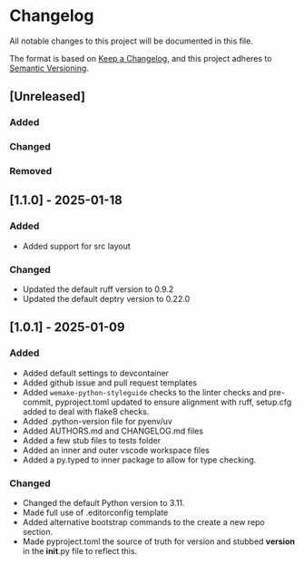 # Changelog

All notable changes to this project will be documented in this file.

The format is based on [Keep a Changelog](https://keepachangelog.com/en/1.1.0/),
and this project adheres to [Semantic Versioning](https://semver.org/spec/v2.0.0.html).

## [Unreleased]

### Added

### Changed

### Removed


## [1.1.0] - 2025-01-18

### Added
- Added support for src layout

### Changed
- Updated the default ruff version to 0.9.2
- Updated the default deptry version to 0.22.0


## [1.0.1] - 2025-01-09

### Added
- Added default settings to devcontainer
- Added github issue and pull request templates
- Added `wemake-python-styleguide` checks to the linter checks and pre-commit, pyproject.toml updated to ensure alignment with ruff, setup.cfg added to deal with flake8 checks.
- Added .python-version file for pyenv/uv
- Added AUTHORS.md and CHANGELOG.md files
- Added a few stub files to tests folder
- Added an inner and outer vscode workspace files
- Added a py.typed to inner package to allow for type checking.

### Changed
- Changed the default Python version to 3.11.
- Made full use of .editorconfig template
- Added alternative bootstrap commands to the create a new repo section.
- Made pyproject.toml the source of truth for version and stubbed __version__ in the __init__.py file to reflect this.
